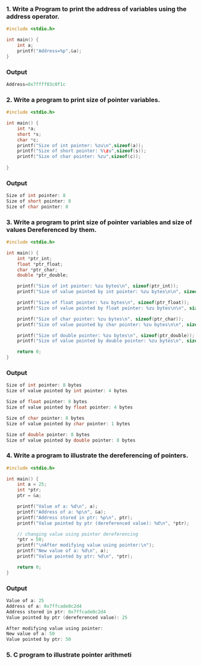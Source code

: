 ### 1. Write a Program to print the address of variables using the address operator.
~~~c
#include <stdio.h>

int main() {
    int a;
    printf("Address=%p",&a);
}
~~~
### Output
~~~c
Address=0x7ffff03c0f1c
~~~
### 2. Write a program to print size of pointer variables.
~~~c
#include <stdio.h>

int main() {
    int *a;
    short *s;
    char *c;
    printf("Size of int pointer: %zu\n",sizeof(a));
    printf("Size of short pointer: %\zu",sizeof(s));
    printf("Size of char pointer: %zu",sizeof(c));
    
}
~~~
### Output
~~~c
Size of int pointer: 8
Size of short pointer: 8
Size of char pointer: 8
~~~
###  3. Write a program to print size of pointer variables and size of values Dereferenced by them.
~~~c
#include <stdio.h>

int main() {
    int *ptr_int;
    float *ptr_float;
    char *ptr_char;
    double *ptr_double;

    printf("Size of int pointer: %zu bytes\n", sizeof(ptr_int));
    printf("Size of value pointed by int pointer: %zu bytes\n\n", sizeof(*ptr_int));

    printf("Size of float pointer: %zu bytes\n", sizeof(ptr_float));
    printf("Size of value pointed by float pointer: %zu bytes\n\n", sizeof(*ptr_float));

    printf("Size of char pointer: %zu bytes\n", sizeof(ptr_char));
    printf("Size of value pointed by char pointer: %zu bytes\n\n", sizeof(*ptr_char));

    printf("Size of double pointer: %zu bytes\n", sizeof(ptr_double));
    printf("Size of value pointed by double pointer: %zu bytes\n", sizeof(*ptr_double));

    return 0;
}
~~~
### Output
~~~c
Size of int pointer: 8 bytes
Size of value pointed by int pointer: 4 bytes

Size of float pointer: 8 bytes
Size of value pointed by float pointer: 4 bytes

Size of char pointer: 8 bytes
Size of value pointed by char pointer: 1 bytes

Size of double pointer: 8 bytes
Size of value pointed by double pointer: 8 bytes
~~~

### 4. Write a program to illustrate the dereferencing of pointers.
~~~c
#include <stdio.h>

int main() {
    int a = 25;       
    int *ptr;         
    ptr = &a;         

    printf("Value of a: %d\n", a);
    printf("Address of a: %p\n", &a);
    printf("Address stored in ptr: %p\n", ptr);
    printf("Value pointed by ptr (dereferenced value): %d\n", *ptr);

    // changing value using pointer dereferencing
    *ptr = 50;
    printf("\nAfter modifying value using pointer:\n");
    printf("New value of a: %d\n", a);
    printf("Value pointed by ptr: %d\n", *ptr);

    return 0;
}

~~~
### Output
~~~c
Value of a: 25
Address of a: 0x7ffcade0c2d4
Address stored in ptr: 0x7ffcade0c2d4
Value pointed by ptr (dereferenced value): 25

After modifying value using pointer:
New value of a: 50
Value pointed by ptr: 50
~~~
###  5. C program to illustrate pointer arithmeti
